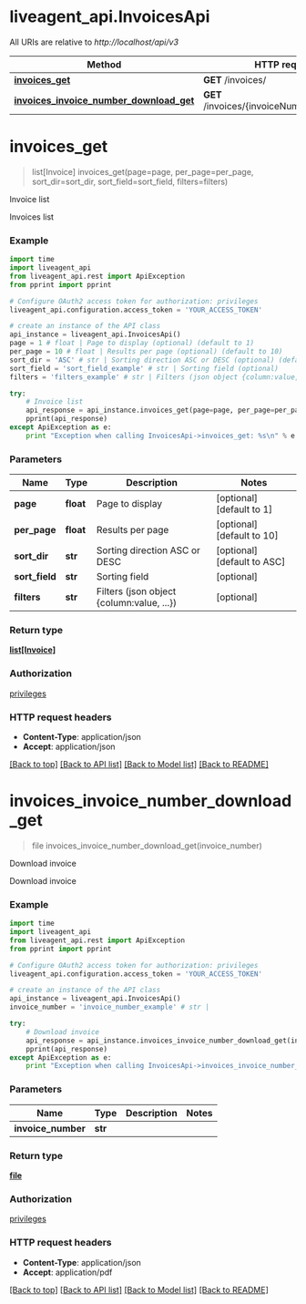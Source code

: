 # liveagent_api.InvoicesApi

All URIs are relative to *http://localhost/api/v3*

Method | HTTP request | Description
------------- | ------------- | -------------
[**invoices_get**](InvoicesApi.md#invoices_get) | **GET** /invoices/ | Invoice list
[**invoices_invoice_number_download_get**](InvoicesApi.md#invoices_invoice_number_download_get) | **GET** /invoices/{invoiceNumber}/_download | Download invoice


# **invoices_get**
> list[Invoice] invoices_get(page=page, per_page=per_page, sort_dir=sort_dir, sort_field=sort_field, filters=filters)

Invoice list

Invoices list

### Example 
```python
import time
import liveagent_api
from liveagent_api.rest import ApiException
from pprint import pprint

# Configure OAuth2 access token for authorization: privileges
liveagent_api.configuration.access_token = 'YOUR_ACCESS_TOKEN'

# create an instance of the API class
api_instance = liveagent_api.InvoicesApi()
page = 1 # float | Page to display (optional) (default to 1)
per_page = 10 # float | Results per page (optional) (default to 10)
sort_dir = 'ASC' # str | Sorting direction ASC or DESC (optional) (default to ASC)
sort_field = 'sort_field_example' # str | Sorting field (optional)
filters = 'filters_example' # str | Filters (json object {column:value, ...}) (optional)

try: 
    # Invoice list
    api_response = api_instance.invoices_get(page=page, per_page=per_page, sort_dir=sort_dir, sort_field=sort_field, filters=filters)
    pprint(api_response)
except ApiException as e:
    print "Exception when calling InvoicesApi->invoices_get: %s\n" % e
```

### Parameters

Name | Type | Description  | Notes
------------- | ------------- | ------------- | -------------
 **page** | **float**| Page to display | [optional] [default to 1]
 **per_page** | **float**| Results per page | [optional] [default to 10]
 **sort_dir** | **str**| Sorting direction ASC or DESC | [optional] [default to ASC]
 **sort_field** | **str**| Sorting field | [optional] 
 **filters** | **str**| Filters (json object {column:value, ...}) | [optional] 

### Return type

[**list[Invoice]**](Invoice.md)

### Authorization

[privileges](../README.md#privileges)

### HTTP request headers

 - **Content-Type**: application/json
 - **Accept**: application/json

[[Back to top]](#) [[Back to API list]](../README.md#documentation-for-api-endpoints) [[Back to Model list]](../README.md#documentation-for-models) [[Back to README]](../README.md)

# **invoices_invoice_number_download_get**
> file invoices_invoice_number_download_get(invoice_number)

Download invoice

Download invoice

### Example 
```python
import time
import liveagent_api
from liveagent_api.rest import ApiException
from pprint import pprint

# Configure OAuth2 access token for authorization: privileges
liveagent_api.configuration.access_token = 'YOUR_ACCESS_TOKEN'

# create an instance of the API class
api_instance = liveagent_api.InvoicesApi()
invoice_number = 'invoice_number_example' # str | 

try: 
    # Download invoice
    api_response = api_instance.invoices_invoice_number_download_get(invoice_number)
    pprint(api_response)
except ApiException as e:
    print "Exception when calling InvoicesApi->invoices_invoice_number_download_get: %s\n" % e
```

### Parameters

Name | Type | Description  | Notes
------------- | ------------- | ------------- | -------------
 **invoice_number** | **str**|  | 

### Return type

[**file**](file.md)

### Authorization

[privileges](../README.md#privileges)

### HTTP request headers

 - **Content-Type**: application/json
 - **Accept**: application/pdf

[[Back to top]](#) [[Back to API list]](../README.md#documentation-for-api-endpoints) [[Back to Model list]](../README.md#documentation-for-models) [[Back to README]](../README.md)

